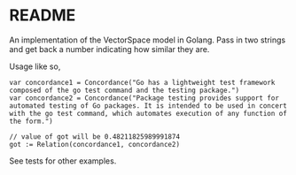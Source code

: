 # README #

An implementation of the VectorSpace model in Golang. Pass in two strings and get back a number indicating how similar they are.

Usage like so,

```
var concordance1 = Concordance("Go has a lightweight test framework composed of the go test command and the testing package.")
var concordance2 = Concordance("Package testing provides support for automated testing of Go packages. It is intended to be used in concert with the go test command, which automates execution of any function of the form.")

// value of got will be 0.48211825989991874   
got := Relation(concordance1, concordance2)
```


See tests for other examples.